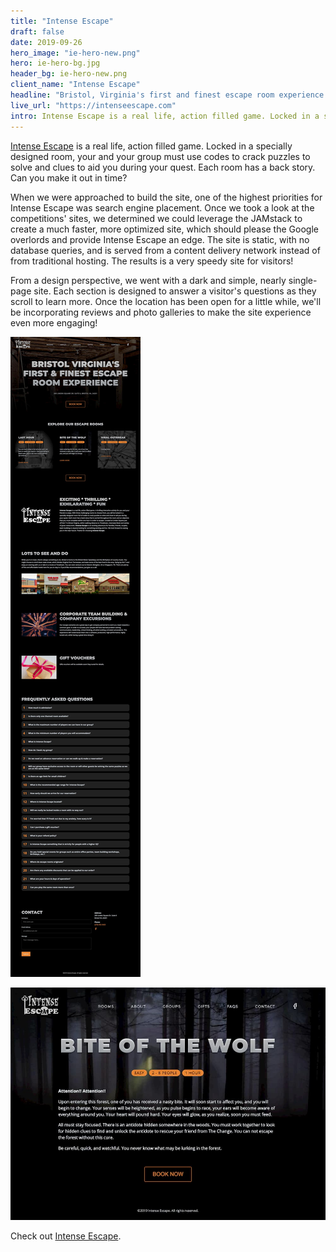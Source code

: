 ```yaml
---
title: "Intense Escape"
draft: false
date: 2019-09-26
hero_image: "ie-hero-new.png"
hero: ie-hero-bg.jpg
header_bg: ie-hero-new.png
client_name: "Intense Escape"
headline: "Bristol, Virginia's first and finest escape room experience."
live_url: "https://intenseescape.com"
intro: Intense Escape is a real life, action filled game. Locked in a specially designed room, your and your group must use codes to crack puzzles to solve and clues to aid you during your quest. Each room has a back story. Can you make it out in time?
---
```


[Intense Escape](https://intenseescape.com) is a real life, action filled game. Locked in a specially designed room, your and your group must use codes to crack puzzles to solve and clues to aid you during your quest. Each room has a back story. Can you make it out in time?

When we were approached to build the site, one of the highest priorities for Intense Escape was search engine placement. Once we took a look at the competitions' sites, we determined we could leverage the JAMstack to create a much faster, more optimized site, which should please the Google overlords and provide Intense Escape an edge. The site is static, with no database queries, and is served from a content delivery network instead of from traditional hosting. The results is a very speedy site for visitors!

From a design perspective, we went with a dark and simple, nearly single-page site. Each section is designed to answer a visitor's questions as they scroll to learn more. Once the location has been open for a little while, we'll be incorporating reviews and photo galleries to make the site experience even more engaging!

![Intense Escape Homepage](ie-home.jpg)

![Bite of the Wolf Escape Room](bite-of-the-wolf.jpg)

Check out [Intense Escape](https://intenseescape.com).
